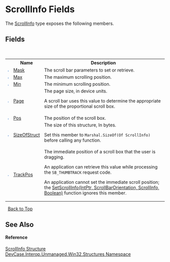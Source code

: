 # ScrollInfo Fields
 

The <a href="T_DevCase_Interop_Unmanaged_Win32_Structures_ScrollInfo">ScrollInfo</a> type exposes the following members.


## Fields
&nbsp;<table><tr><th></th><th>Name</th><th>Description</th></tr><tr><td>![Public field](media/pubfield.gif "Public field")</td><td><a href="F_DevCase_Interop_Unmanaged_Win32_Structures_ScrollInfo_Mask">Mask</a></td><td>
The scroll bar parameters to set or retrieve.</td></tr><tr><td>![Public field](media/pubfield.gif "Public field")</td><td><a href="F_DevCase_Interop_Unmanaged_Win32_Structures_ScrollInfo_Max">Max</a></td><td>
The maximum scrolling position.</td></tr><tr><td>![Public field](media/pubfield.gif "Public field")</td><td><a href="F_DevCase_Interop_Unmanaged_Win32_Structures_ScrollInfo_Min">Min</a></td><td>
The minimum scrolling position.</td></tr><tr><td>![Public field](media/pubfield.gif "Public field")</td><td><a href="F_DevCase_Interop_Unmanaged_Win32_Structures_ScrollInfo_Page">Page</a></td><td>
The page size, in device units. 

 A scroll bar uses this value to determine the appropriate size of the proportional scroll box.</td></tr><tr><td>![Public field](media/pubfield.gif "Public field")</td><td><a href="F_DevCase_Interop_Unmanaged_Win32_Structures_ScrollInfo_Pos">Pos</a></td><td>
The position of the scroll box.</td></tr><tr><td>![Public field](media/pubfield.gif "Public field")</td><td><a href="F_DevCase_Interop_Unmanaged_Win32_Structures_ScrollInfo_SizeOfStruct">SizeOfStruct</a></td><td>
The size of this structure, In bytes. 

 Set this member to `Marshal.SizeOf(Of ScrollInfo)` before calling any function.</td></tr><tr><td>![Public field](media/pubfield.gif "Public field")</td><td><a href="F_DevCase_Interop_Unmanaged_Win32_Structures_ScrollInfo_TrackPos">TrackPos</a></td><td>
The immediate position of a scroll box that the user is dragging. 

 An application can retrieve this value while processing the `SB_THUMBTRACK` request code. 

 An application cannot set the immediate scroll position; the <a href="M_DevCase_Interop_Unmanaged_Win32_NativeMethods_SetScrollInfo">SetScrollInfo(IntPtr, ScrollBarOrientation, ScrollInfo, Boolean)</a> function ignores this member.</td></tr></table>&nbsp;
<a href="#scrollinfo-fields">Back to Top</a>

## See Also


#### Reference
<a href="T_DevCase_Interop_Unmanaged_Win32_Structures_ScrollInfo">ScrollInfo Structure</a><br /><a href="N_DevCase_Interop_Unmanaged_Win32_Structures">DevCase.Interop.Unmanaged.Win32.Structures Namespace</a><br />